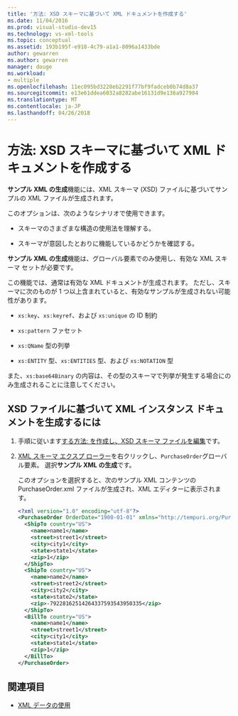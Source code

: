 ```yaml
---
title: '方法: XSD スキーマに基づいて XML ドキュメントを作成する'
ms.date: 11/04/2016
ms.prod: visual-studio-dev15
ms.technology: vs-xml-tools
ms.topic: conceptual
ms.assetid: 193b195f-e918-4c79-a1a1-8096a1433bde
author: gewarren
ms.author: gewarren
manager: douge
ms.workload:
- multiple
ms.openlocfilehash: 11ec095bd3228eb2291f77bf9fadceb0b74d8a37
ms.sourcegitcommit: e13e61ddea6032a8282abe16131d9e136a927984
ms.translationtype: MT
ms.contentlocale: ja-JP
ms.lasthandoff: 04/26/2018
---
```

# <a name="how-to-create-an-xml-document-based-on-an-xsd-schema"></a>方法: XSD スキーマに基づいて XML ドキュメントを作成する

**サンプル XML の生成**機能には、XML スキーマ (XSD) ファイルに基づいてサンプルの XML ファイルが生成されます。

 このオプションは、次のようなシナリオで使用できます。

-   スキーマのさまざまな構造の使用法を理解する。

-   スキーマが意図したとおりに機能しているかどうかを確認する。

**サンプル XML の生成**機能は、グローバル要素でのみ使用し、有効な XML スキーマ セットが必要です。

この機能では、通常は有効な XML ドキュメントが生成されます。 ただし、スキーマに次のものが 1 つ以上含まれていると、有効なサンプルが生成されない可能性があります。

-   `xs:key`、`xs:keyref`、および `xs:unique` の ID 制約

-   `xs:pattern` ファセット

-   `xs:QName` 型の列挙

-   `xs:ENTITY` 型、`xs:ENTITIES` 型、および `xs:NOTATION` 型

また、`xs:base64Binary` の内容は、その型のスキーマで列挙が発生する場合にのみ生成されることに注意してください。

## <a name="to-generate-an-xml-instance-document-based-on-the-xsd-file"></a>XSD ファイルに基づいて XML インスタンス ドキュメントを生成するには

1.  手順に従います[する方法: を作成し、XSD スキーマ ファイルを編集](../xml-tools/how-to-create-and-edit-an-xsd-schema-file.md)です。

2.  [XML スキーマ エクスプ ローラー](../xml-tools/xml-schema-explorer.md)を右クリックし、`PurchaseOrder`グローバル要素。 選択**サンプル XML の生成**です。

     このオプションを選択すると、次のサンプル XML コンテンツの PurchaseOrder.xml ファイルが生成され、XML エディターに表示されます。

    ```xml
    <?xml version="1.0" encoding="utf-8"?>
    <PurchaseOrder OrderDate="1900-01-01" xmlns="http://tempuri.org/PurchaseOrderSchema.xsd">
      <ShipTo country="US">
        <name>name1</name>
        <street>street1</street>
        <city>city1</city>
        <state>state1</state>
        <zip>1</zip>
      </ShipTo>
      <ShipTo country="US">
        <name>name2</name>
        <street>street2</street>
        <city>city2</city>
        <state>state2</state>
        <zip>-79228162514264337593543950335</zip>
      </ShipTo>
      <BillTo country="US">
        <name>name1</name>
        <street>street1</street>
        <city>city1</city>
        <state>state1</state>
        <zip>1</zip>
      </BillTo>
    </PurchaseOrder>
    ```

## <a name="see-also"></a>関連項目

- [XML データの使用](../xml-tools/working-with-xml-data.md)